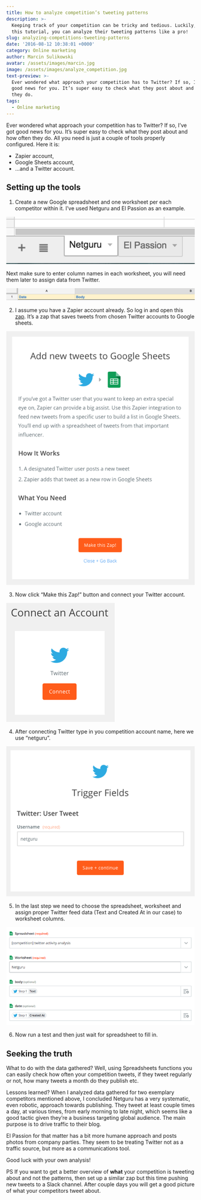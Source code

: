 ```yaml
---
title: How to analyze competition’s tweeting patterns
description: >-
  Keeping track of your competition can be tricky and tedious. Luckily, with
  this tutorial, you can analyze their tweeting patterns like a pro! 
slug: analyzing-competitions-tweeting-patterns
date: '2016-08-12 10:38:01 +0000'
category: Online marketing
author: Marcin Sulikowski
avatar: /assets/images/marcin.jpg
image: /assets/images/analyze_competition.jpg
text-preview: >-
  Ever wondered what approach your competition has to Twitter? If so, I’ve got
  good news for you. It’s super easy to check what they post about and how often
  they do.
tags:
  - Online marketing
---
```



Ever wondered what approach your competition has to Twitter? If so, I’ve got good news for you. It’s super easy to check what they post about and how often they do. All you need is just a couple of tools properly configured. Here it is:
* Zapier account,
* Google Sheets account,
* …and a Twitter account.


## Setting up the tools

1. Create a new Google spreadsheet and one worksheet per each competitor within it. I’ve used Netguru and El Passion as an example.

  ![analyze_competition_01](/assets/images/analyze_competition_01.png "analyze_competition_01")

  Next make sure to enter column names in each worksheet, you will need them later to assign data from Twitter.

  ![analyze_competition_02](/assets/images/analyze_competition_02.png "analyze_competition_02")

2. I assume you have a Zapier account already. So log in and open this [zap](https://zapier.com/app/min/1353/start). It’s a zap that saves tweets from chosen Twitter accounts to Google sheets.

  ![analyze_competition_03](/assets/images/analyze_competition_03.png "analyze_competition_03")

3. Now click “Make this Zap!” button and connect your Twitter account.

  ![analyze_competition_04](/assets/images/analyze_competition_04.png "analyze_competition_04")

4. After connecting Twitter type in you competition account name, here we use “netguru”.

  ![analyze_competition_05](/assets/images/analyze_competition_05.png "analyze_competition_05")

5. In the last step we need to choose the spreadsheet, worksheet and assign proper Twitter feed data (Text and Created At in our case) to worksheet columns.

  ![analyze_competition_06](/assets/images/analyze_competition_06.png "analyze_competition_06")

6. Now run a test and then just wait for spreadsheet to fill in.

## Seeking the truth

What to do with the data gathered? Well, using Spreadsheets functions you can easily check how often your competition tweets, if they tweet regularly or not, how many tweets a month do they publish etc.

Lessons learned? When I analyzed data gathered for two exemplary competitors mentioned above, I concluded Netguru has a very systematic, even robotic,  approach towards publishing. They tweet at least couple times a day, at various times, from early morning to late night, which seems like a good tactic given they’re a business targeting global audience. The main purpose is to drive traffic to their blog.

El Passion for that matter has a bit more humane approach and posts photos from company parties. They seem to be treating Twitter not as a traffic source, but more as a communications tool.

Good luck with your own analysis!


PS If you want to get a better overview of **what** your competition is tweeting about and not the patterns, then set up a similar zap but this time pushing new tweets to a Slack channel. After couple days you will get a good picture of what your competitors tweet about.

